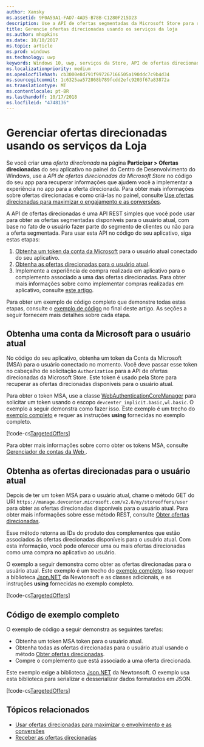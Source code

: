 ```yaml
---
author: Xansky
ms.assetid: 9F0A59A1-FAD7-4AD5-B78B-C1280F215D23
description: Use a API de ofertas segmentadas da Microsoft Store para reivindicar ofertas direcionadas disponíveis para o usuário atual do seu app.
title: Gerencie ofertas direcionadas usando os serviços da loja
ms.author: mhopkins
ms.date: 10/10/2017
ms.topic: article
ms.prod: windows
ms.technology: uwp
keywords: Windows 10, uwp, serviços da Store, API de ofertas direcionadas da Microsoft Store, ofertas direcionadas
ms.localizationpriority: medium
ms.openlocfilehash: cb3000e8d791f997267166505a190ddc7c9b4d34
ms.sourcegitcommit: 1c6325aa572868b789fcdd2efc9203f67a83872a
ms.translationtype: MT
ms.contentlocale: pt-BR
ms.lasthandoff: 10/17/2018
ms.locfileid: "4748136"
---
```

# <a name="manage-targeted-offers-using-store-services"></a>Gerenciar ofertas direcionadas usando os serviços da Loja

Se você criar uma *oferta direcionada* na página **Participar > Ofertas direcionadas** do seu aplicativo no painel do Centro de Desenvolvimento do Windows, use a *API de ofertas direcionadas da Microsoft Store* no código do seu app para recuperar informações que ajudem você a implementar a experiência no app para a oferta direcionada. Para obter mais informações sobre ofertas direcionadas e como criá-las no painel, consulte [Use ofertas direcionadas para maximizar o engajamento e as conversões](../publish/use-targeted-offers-to-maximize-engagement-and-conversions.md).

A API de ofertas direcionadas é uma API REST simples que você pode usar para obter as ofertas segmentadas disponíveis para o usuário atual, com base no fato de o usuário fazer parte do segmento de clientes ou não para a oferta segmentada. Para usar esta API no código do seu aplicativo, siga estas etapas:

1.  [Obtenha um token da conta da Microsoft](#obtain-a-microsoft-account-token) para o usuário atual conectado do seu aplicativo.
2.  [Obtenha as ofertas direcionadas para o usuário atual](#get-targeted-offers).
3.  Implemente a experiência de compra realizada em aplicativo para o complemento associado a uma das ofertas direcionadas. Para obter mais informações sobre como implementar compras realizadas em aplicativo, consulte [este artigo](enable-in-app-purchases-of-apps-and-add-ons.md).

Para obter um exemplo de código completo que demonstre todas estas etapas, consulte o [exemplo de código](#code-example) no final deste artigo. As seções a seguir fornecem mais detalhes sobre cada etapa.

<span id="obtain-a-microsoft-account-token" />

## <a name="get-a-microsoft-account-token-for-the-current-user"></a>Obtenha uma conta da Microsoft para o usuário atual

No código do seu aplicativo, obtenha um token da Conta da Microsoft (MSA) para o usuário conectado no momento. Você deve passar esse token no cabeçalho de solicitação ```Authorization``` para a API de ofertas direcionadas da Microsoft Store. Este token é usado pela Store para recuperar as ofertas direcionadas disponíveis para o usuário atual.

Para obter o token MSA, use a classe [WebAuthenticationCoreManager](https://docs.microsoft.com/uwp/api/windows.security.authentication.web.core.webauthenticationcoremanager) para solicitar um token usando o escopo ```devcenter_implicit.basic,wl.basic```. O exemplo a seguir demonstra como fazer isso. Este exemplo é um trecho do [exemplo completo](#code-example) e requer as instruções **using** fornecidas no exemplo completo.

[!code-cs[TargetedOffers](./code/StoreServicesExamples_TargetedOffers/cs/TargetedOffers.cs#GetMSAToken)]

Para obter mais informações sobre como obter os tokens MSA, consulte [Gerenciador de contas da Web ](../security/web-account-manager.md).

<span id="get-targeted-offers" />

## <a name="get-the-targeted-offers-for-the-current-user"></a>Obtenha as ofertas direcionadas para o usuário atual

Depois de ter um token MSA para o usuário atual, chame o método GET do URI ```https://manage.devcenter.microsoft.com/v2.0/my/storeoffers/user``` para obter as ofertas direcionadas disponíveis para o usuário atual. Para obter mais informações sobre esse método REST, consulte [Obter ofertas direcionadas](get-targeted-offers.md).

Esse método retorna as IDs do produto dos complementos que estão associados às ofertas direcionadas disponíveis para o usuário atual. Com esta informação, você pode oferecer uma ou mais ofertas direcionadas como uma compra no aplicativo ao usuário.

O exemplo a seguir demonstra como obter as ofertas direcionadas para o usuário atual. Este exemplo é um trecho do [exemplo completo](#code-example). Isso requer a biblioteca [Json.NET](http://www.newtonsoft.com/json) da Newtonsoft e as classes adicionais, e as instruções **using** fornecidas no exemplo completo.

[!code-cs[TargetedOffers](./code/StoreServicesExamples_TargetedOffers/cs/TargetedOffers.cs#GetTargetedOffers)]

<span id="code-example" />

## <a name="complete-code-example"></a>Código de exemplo completo

O exemplo de código a seguir demonstra as seguintes tarefas:

* Obtenha um token MSA token para o usuário atual.
* Obtenha todas as ofertas direcionadas para o usuário atual usando o método [Obter ofertas direcionadas](get-targeted-offers.md).
* Compre o complemento que está associado a uma oferta direcionada.

Este exemplo exige a biblioteca [Json.NET](http://www.newtonsoft.com/json) da Newtonsoft. O exemplo usa esta biblioteca para serializar e desserializar dados formatados em JSON.

[!code-cs[TargetedOffers](./code/StoreServicesExamples_TargetedOffers/cs/TargetedOffers.cs#GetTargetedOffersSample)]

## <a name="related-topics"></a>Tópicos relacionados

* [Usar ofertas direcionadas para maximizar o envolvimento e as conversões](../publish/use-targeted-offers-to-maximize-engagement-and-conversions.md)
* [Receber as ofertas direcionadas](get-targeted-offers.md)
